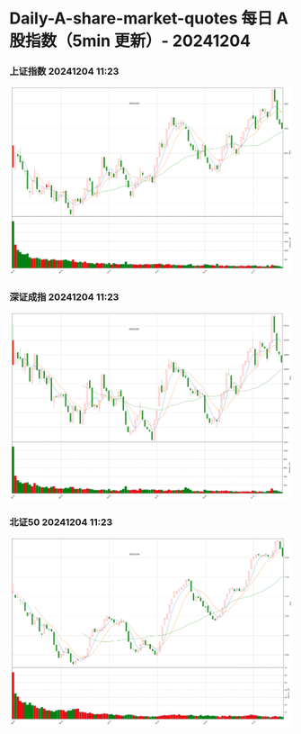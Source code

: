 
# Daily-A-share-market-quotes 每日 A 股指数（5min 更新）- 20241204

### 上证指数 20241204 11:23
![](./fig/2024/12/20241204-sh000001.png)

### 深证成指 20241204 11:23
![](./fig/2024/12/20241204-sz399001.png)

### 北证50 20241204 11:23
![](./fig/2024/12/20241204-bj899050.png)
